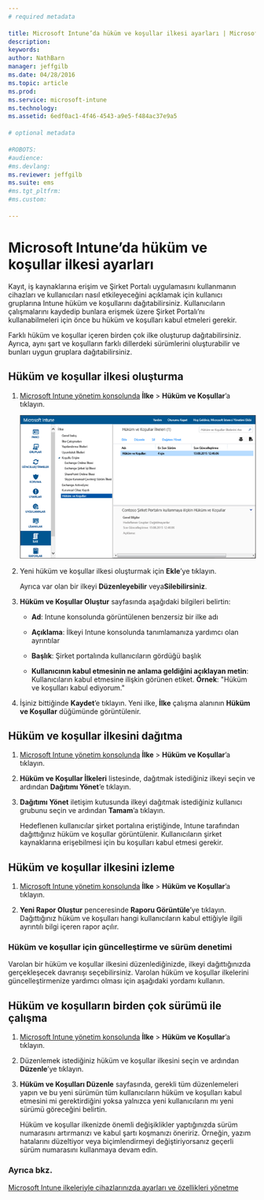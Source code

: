 ```yaml
---
# required metadata

title: Microsoft Intune’da hüküm ve koşullar ilkesi ayarları | Microsoft Intune
description:
keywords:
author: NathBarn
manager: jeffgilb
ms.date: 04/28/2016
ms.topic: article
ms.prod:
ms.service: microsoft-intune
ms.technology:
ms.assetid: 6edf0ac1-4f46-4543-a9e5-f484ac37e9a5

# optional metadata

#ROBOTS:
#audience:
#ms.devlang:
ms.reviewer: jeffgilb
ms.suite: ems
#ms.tgt_pltfrm:
#ms.custom:

---
```


# Microsoft Intune’da hüküm ve koşullar ilkesi ayarları
Kayıt, iş kaynaklarına erişim ve Şirket Portalı uygulamasını kullanmanın cihazları ve kullanıcıları nasıl etkileyeceğini açıklamak için kullanıcı gruplarına Intune hüküm ve koşullarını dağıtabilirsiniz. Kullanıcıların çalışmalarını kaydedip bunlara erişmek üzere Şirket Portalı’nı kullanabilmeleri için önce bu hüküm ve koşulları kabul etmeleri gerekir.

Farklı hüküm ve koşullar içeren birden çok ilke oluşturup dağıtabilirsiniz. Ayrıca, aynı şart ve koşulların farklı dillerdeki sürümlerini oluşturabilir ve bunları uygun gruplara dağıtabilirsiniz.

## Hüküm ve koşullar ilkesi oluşturma

1.  [Microsoft Intune yönetim konsolunda](http://manage.microsoft.com) **İlke** &gt; **Hüküm ve Koşullar**’a tıklayın.

    ![Hüküm ve koşullar ilkesi ekran görüntüsü](./media/pol-sa-terms-conditions.png)

2.  Yeni hüküm ve koşullar ilkesi oluşturmak için **Ekle**’ye tıklayın.

    Ayrıca var olan bir ilkeyi **Düzenleyebilir** veya**Silebilirsiniz**.

3.  **Hüküm ve Koşullar Oluştur** sayfasında aşağıdaki bilgileri belirtin:

    -   **Ad**: Intune konsolunda görüntülenen benzersiz bir ilke adı

    -   **Açıklama**: İlkeyi Intune konsolunda tanımlamanıza yardımcı olan ayrıntılar

    -   **Başlık**: Şirket portalında kullanıcıların gördüğü başlık

    -   **Kullanıcının kabul etmesinin ne anlama geldiğini açıklayan metin**: Kullanıcıların kabul etmesine ilişkin görünen etiket. **Örnek**: "Hüküm ve koşulları kabul ediyorum."

4.  İşiniz bittiğinde **Kaydet**’e tıklayın. Yeni ilke, **İlke** çalışma alanının **Hüküm ve Koşullar** düğümünde görüntülenir.

## Hüküm ve koşullar ilkesini dağıtma

1.  [Microsoft Intune yönetim konsolunda](http://manage.microsoft.com) **İlke** &gt; **Hüküm ve Koşullar**’a tıklayın.

2.  **Hüküm ve Koşullar İlkeleri** listesinde, dağıtmak istediğiniz ilkeyi seçin ve ardından **Dağıtımı Yönet**’e tıklayın.

3.  **Dağıtımı Yönet** iletişim kutusunda ilkeyi dağıtmak istediğiniz kullanıcı grubunu seçin ve ardından **Tamam**’a tıklayın.

    Hedeflenen kullanıcılar şirket portalına eriştiğinde, Intune tarafından dağıttığınız hüküm ve koşullar görüntülenir. Kullanıcıların şirket kaynaklarına erişebilmesi için bu koşulları kabul etmesi gerekir.

## Hüküm ve koşullar ilkesini izleme

1.  [Microsoft Intune yönetim konsolunda](http://manage.microsoft.com) **İlke** &gt; **Hüküm ve Koşullar**’a tıklayın.

2.  **Yeni Rapor Oluştur** penceresinde **Raporu Görüntüle**’ye tıklayın. Dağıttığınız hüküm ve koşulları hangi kullanıcıların kabul ettiğiyle ilgili ayrıntılı bilgi içeren rapor açılır.

### Hüküm ve koşullar için güncelleştirme ve sürüm denetimi
Varolan bir hüküm ve koşullar ilkesini düzenlediğinizde, ilkeyi dağıttığınızda gerçekleşecek davranışı seçebilirsiniz. Varolan hüküm ve koşullar ilkelerini güncelleştirmenize yardımcı olması için aşağıdaki yordamı kullanın.

## Hüküm ve koşulların birden çok sürümü ile çalışma

1.  [Microsoft Intune yönetim konsolunda](http://manage.microsoft.com) **İlke** &gt; **Hüküm ve Koşullar**’a tıklayın.

2.  Düzenlemek istediğiniz hüküm ve koşullar ilkesini seçin ve ardından **Düzenle**’ye tıklayın.

3.  **Hüküm ve Koşulları Düzenle** sayfasında, gerekli tüm düzenlemeleri yapın ve bu yeni sürümün tüm kullanıcıların hüküm ve koşulları kabul etmesini mi gerektirdiğini yoksa yalnızca yeni kullanıcıların mı yeni sürümü göreceğini belirtin.

    Hüküm ve koşullar ilkenizde önemli değişiklikler yaptığınızda sürüm numarasını artırmanızı ve kabul şartı koşmanızı öneririz. Örneğin, yazım hatalarını düzeltiyor veya biçimlendirmeyi değiştiriyorsanız geçerli sürüm numarasını kullanmaya devam edin.

### Ayrıca bkz.
[Microsoft Intune ilkeleriyle cihazlarınızda ayarları ve özellikleri yönetme](manage-settings-and-features-on-your-devices-with-microsoft-intune-policies.md)


<!--HONumber=May16_HO2-->


